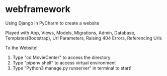 # webframework
Using Django in PyCharm to create a website

Played with App, Views, Models, Migrations, Admin, Database, Templates(Bootstrap), 
Url Parameters, Raising 404 Errors, Referencing Urls

To the Website!
1. Type "cd MovieCenter" to access the directory 
2. Type "pipenv shell" to access virtual environment 
3. Type "Python3 manage.py runserver" in terminal to start!
